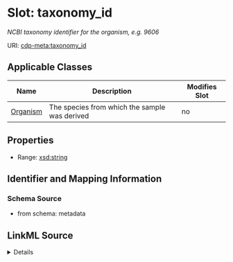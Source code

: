 # Slot: taxonomy_id


_NCBI taxonomy identifier for the organism, e.g. 9606_



URI: [cdp-meta:taxonomy_id](metadatataxonomy_id)



<!-- no inheritance hierarchy -->




## Applicable Classes

| Name | Description | Modifies Slot |
| --- | --- | --- |
[Organism](Organism.md) | The species from which the sample was derived |  no  |







## Properties

* Range: [xsd:string](http://www.w3.org/2001/XMLSchema#string)





## Identifier and Mapping Information







### Schema Source


* from schema: metadata




## LinkML Source

<details>
```yaml
name: taxonomy_id
description: NCBI taxonomy identifier for the organism, e.g. 9606
from_schema: metadata
exact_mappings:
- cdp-common:organism_taxid
rank: 1000
alias: taxonomy_id
owner: Organism
domain_of:
- Organism
range: string
inlined: true
inlined_as_list: true

```
</details>